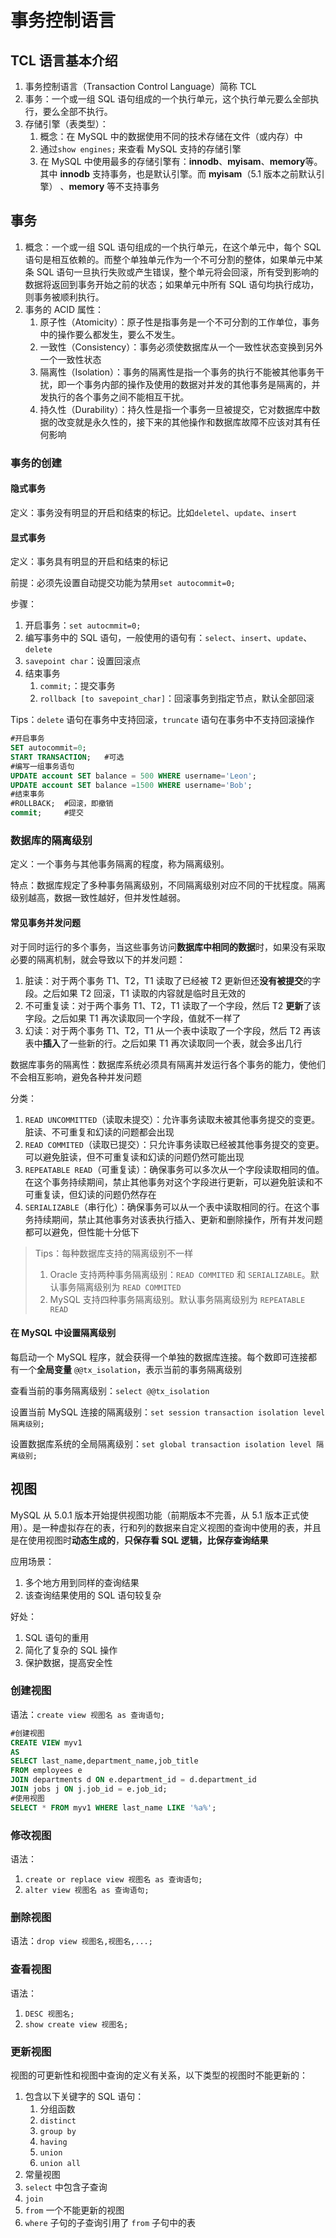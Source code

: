 # 事务控制语言

## TCL 语言基本介绍

1. 事务控制语言（Transaction Control Language）简称 TCL
2. 事务：一个或一组 SQL 语句组成的一个执行单元，这个执行单元要么全部执行，要么全部不执行。
3. 存储引擎（表类型）：
   1. 概念：在 MySQL 中的数据使用不同的技术存储在文件（或内存）中
   2. 通过`show engines;` 来查看 MySQL 支持的存储引擎
   3. 在 MySQL 中使用最多的存储引擎有：**innodb**、**myisam**、**memory**等。其中  **innodb** 支持事务，也是默认引擎。而 **myisam**（5.1 版本之前默认引擎） 、**memory** 等不支持事务

## 事务

1. 概念：一个或一组 SQL 语句组成的一个执行单元，在这个单元中，每个 SQL 语句是相互依赖的。而整个单独单元作为一个不可分割的整体，如果单元中某条 SQL 语句一旦执行失败或产生错误，整个单元将会回滚，所有受到影响的数据将返回到事务开始之前的状态；如果单元中所有 SQL 语句均执行成功，则事务被顺利执行。
2. 事务的 ACID 属性：
   1. 原子性（Atomicity）：原子性是指事务是一个不可分割的工作单位，事务中的操作要么都发生，要么不发生。
   2. 一致性（Consistency）：事务必须使数据库从一个一致性状态变换到另外一个一致性状态
   3. 隔离性（Isolation）：事务的隔离性是指一个事务的执行不能被其他事务干扰，即一个事务内部的操作及使用的数据对并发的其他事务是隔离的，并发执行的各个事务之间不能相互干扰。
   4. 持久性（Durability）：持久性是指一个事务一旦被提交，它对数据库中数据的改变就是永久性的，接下来的其他操作和数据库故障不应该对其有任何影响

### 事务的创建

#### 隐式事务

定义：事务没有明显的开启和结束的标记。比如`deletel`、`update`、`insert`

#### 显式事务

定义：事务具有明显的开启和结束的标记

前提：必须先设置自动提交功能为禁用`set autocommit=0;`

步骤：

1. 开启事务：`set autocmmit=0;`
2. 编写事务中的 SQL 语句，一般使用的语句有：`select`、`insert`、`update`、`delete`
3. `savepoint char`：设置回滚点
4. 结束事务
   1. `commit;`：提交事务
   2. `rollback [to savepoint_char]`：回滚事务到指定节点，默认全部回滚

Tips：`delete` 语句在事务中支持回滚，`truncate` 语句在事务中不支持回滚操作

```sql
#开启事务
SET autocommit=0;
START TRANSACTION;   #可选
#编写一组事务语句
UPDATE account SET balance = 500 WHERE username='Leon';
UPDATE account SET balance =1500 WHERE username='Bob';
#结束事务
#ROLLBACK;  #回滚，即撤销
commit;     #提交
```

### 数据库的隔离级别

定义：一个事务与其他事务隔离的程度，称为隔离级别。

特点：数据库规定了多种事务隔离级别，不同隔离级别对应不同的干扰程度。隔离级别越高，数据一致性越好，但并发性越弱。

#### 常见事务并发问题

对于同时运行的多个事务，当这些事务访问**数据库中相同的数据**时，如果没有采取必要的隔离机制，就会导致以下的并发问题：

1. 脏读：对于两个事务 T1、T2，T1 读取了已经被 T2 更新但还**没有被提交**的字段。之后如果 T2 回滚，T1 读取的内容就是临时且无效的
2. 不可重复读：对于两个事务 T1、T2，T1 读取了一个字段，然后 T2 **更新**了该字段。之后如果 T1 再次读取同一个字段，值就不一样了
3. 幻读：对于两个事务 T1、T2，T1 从一个表中读取了一个字段，然后 T2 再该表中**插入**了一些新的行。之后如果 T1 再次读取同一个表，就会多出几行

数据库事务的隔离性：数据库系统必须具有隔离并发运行各个事务的能力，使他们不会相互影响，避免各种并发问题

分类：

1. `READ UNCOMMITTED`（读取未提交）：允许事务读取未被其他事务提交的变更。脏读、不可重复和幻读的问题都会出现
2. `READ COMMITED`（读取已提交）：只允许事务读取已经被其他事务提交的变更。可以避免脏读，但不可重复读和幻读的问题仍然可能出现
3. `REPEATABLE READ`（可重复读）：确保事务可以多次从一个字段读取相同的值。在这个事务持续期间，禁止其他事务对这个字段进行更新，可以避免脏读和不可重复读，但幻读的问题仍然存在
4. `SERIALIZABLE`（串行化）：确保事务可以从一个表中读取相同的行。在这个事务持续期间，禁止其他事务对该表执行插入、更新和删除操作，所有并发问题都可以避免，但性能十分低下

> Tips：每种数据库支持的隔离级别不一样
>
> 1. Oracle 支持两种事务隔离级别：`READ COMMITED` 和 `SERIALIZABLE`。默认事务隔离级别为 `READ COMMITED`
> 2. MySQL 支持四种事务隔离级别。默认事务隔离级别为 `REPEATABLE READ`

#### 在 MySQL 中设置隔离级别

每启动一个 MySQL 程序，就会获得一个单独的数据库连接。每个数即可连接都有一个**全局变量** `@@tx_isolation`，表示当前的事务隔离级别

查看当前的事务隔离级别：`select @@tx_isolation`

设置当前 MySQL 连接的隔离级别：`set session transaction isolation level 隔离级别;`

设置数据库系统的全局隔离级别：`set global transaction isolation level 隔离级别;`

## 视图

MySQL 从 5.0.1 版本开始提供视图功能（前期版本不完善，从 5.1 版本正式使用）。是一种虚拟存在的表，行和列的数据来自定义视图的查询中使用的表，并且是在使用视图时**动态生成的**，**只保存看 SQL 逻辑，比保存查询结果**

应用场景：

1. 多个地方用到同样的查询结果
2. 该查询结果使用的 SQL 语句较复杂

好处：

1. SQL 语句的重用
2. 简化了复杂的 SQL 操作
3. 保护数据，提高安全性

### 创建视图

语法：`create view 视图名 as 查询语句;`

```sql
#创建视图
CREATE VIEW myv1
AS
SELECT last_name,department_name,job_title
FROM employees e
JOIN departments d ON e.department_id = d.department_id
JOIN jobs j ON j.job_id = e.job_id;
#使用视图
SELECT * FROM myv1 WHERE last_name LIKE '%a%';
```

### 修改视图

语法：

1. `create or replace view 视图名 as 查询语句;`
2. `alter view 视图名 as 查询语句;`

### 删除视图

语法：`drop view 视图名,视图名,...;`

### 查看视图

语法：

1. `DESC 视图名;`
2. `show create view 视图名;`

### 更新视图

视图的可更新性和视图中查询的定义有关系，以下类型的视图时不能更新的：

1. 包含以下关键字的 SQL 语句：
   1. 分组函数
   2. `distinct`
   3. `group by`
   4. `having`
   5. `union`
   6. `union all`
2. 常量视图
3. `select` 中包含子查询
4. `join`
5. `from` 一个不能更新的视图
6. `where` 子句的子查询引用了 `from` 子句中的表
